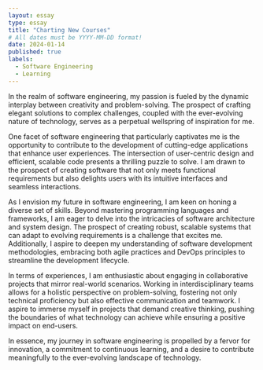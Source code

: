 ```yaml
---
layout: essay
type: essay
title: "Charting New Courses"
# All dates must be YYYY-MM-DD format!
date: 2024-01-14
published: true
labels:
  - Software Engineering
  - Learning
---
```



In the realm of software engineering, my passion is fueled by the dynamic interplay between creativity and problem-solving. The prospect of crafting elegant solutions to complex challenges, coupled with the ever-evolving nature of technology, serves as a perpetual wellspring of inspiration for me.

One facet of software engineering that particularly captivates me is the opportunity to contribute to the development of cutting-edge applications that enhance user experiences. The intersection of user-centric design and efficient, scalable code presents a thrilling puzzle to solve. I am drawn to the prospect of creating software that not only meets functional requirements but also delights users with its intuitive interfaces and seamless interactions.

As I envision my future in software engineering, I am keen on honing a diverse set of skills. Beyond mastering programming languages and frameworks, I am eager to delve into the intricacies of software architecture and system design. The prospect of creating robust, scalable systems that can adapt to evolving requirements is a challenge that excites me. Additionally, I aspire to deepen my understanding of software development methodologies, embracing both agile practices and DevOps principles to streamline the development lifecycle.

In terms of experiences, I am enthusiastic about engaging in collaborative projects that mirror real-world scenarios. Working in interdisciplinary teams allows for a holistic perspective on problem-solving, fostering not only technical proficiency but also effective communication and teamwork. I aspire to immerse myself in projects that demand creative thinking, pushing the boundaries of what technology can achieve while ensuring a positive impact on end-users.

In essence, my journey in software engineering is propelled by a fervor for innovation, a commitment to continuous learning, and a desire to contribute meaningfully to the ever-evolving landscape of technology.
